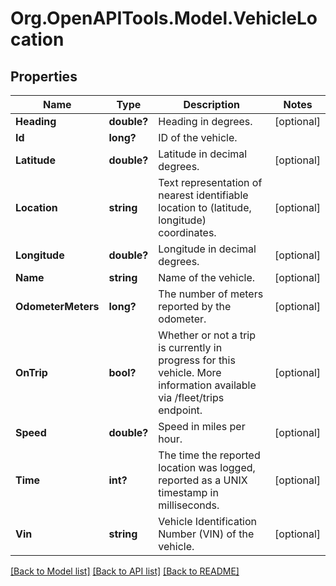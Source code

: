 # Org.OpenAPITools.Model.VehicleLocation
## Properties

Name | Type | Description | Notes
------------ | ------------- | ------------- | -------------
**Heading** | **double?** | Heading in degrees. | [optional] 
**Id** | **long?** | ID of the vehicle. | 
**Latitude** | **double?** | Latitude in decimal degrees. | [optional] 
**Location** | **string** | Text representation of nearest identifiable location to (latitude, longitude) coordinates. | [optional] 
**Longitude** | **double?** | Longitude in decimal degrees. | [optional] 
**Name** | **string** | Name of the vehicle. | [optional] 
**OdometerMeters** | **long?** | The number of meters reported by the odometer. | [optional] 
**OnTrip** | **bool?** | Whether or not a trip is currently in progress for this vehicle. More information available via /fleet/trips endpoint. | [optional] 
**Speed** | **double?** | Speed in miles per hour. | [optional] 
**Time** | **int?** | The time the reported location was logged, reported as a UNIX timestamp in milliseconds. | [optional] 
**Vin** | **string** | Vehicle Identification Number (VIN) of the vehicle. | [optional] 

[[Back to Model list]](../README.md#documentation-for-models) [[Back to API list]](../README.md#documentation-for-api-endpoints) [[Back to README]](../README.md)

